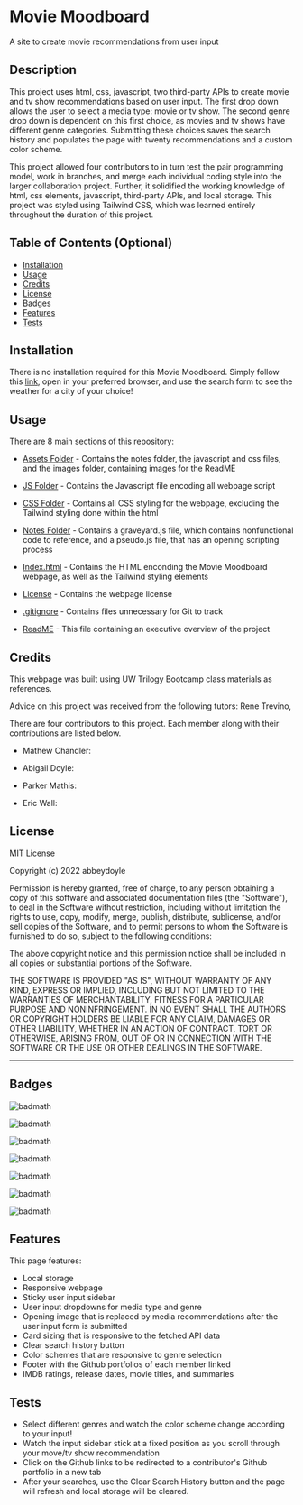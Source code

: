 # Movie Moodboard
A site to create movie recommendations from user input

## Description

This project uses html, css, javascript, two third-party APIs to create movie and tv show recommendations based on user input. The first drop down allows the user to select a media type: movie or tv show. The second genre drop down is dependent on this first choice, as movies and tv shows have different genre categories. Submitting these choices saves the search history and populates the page with twenty recommendations and a custom color scheme. 

This project allowed four contributors to in turn test the pair programming model, work in branches, and merge each individual coding style into the larger collaboration project. Further, it solidified the working knowledge of html, css elements, javascript, third-party APIs, and local storage. This project was styled using Tailwind CSS, which was learned entirely throughout the duration of this project. 


<!-- TODO: write it -->

<!-- Provide a short description explaining the what, why, and how of your project. Use the following questions as a guide:

- What was your motivation?
- Why did you build this project? (Note: the answer is not "Because it was a homework assignment.")
- What problem does it solve?
- What did you learn? -->

## Table of Contents (Optional)

<!-- If your README is long, add a table of contents to make it easy for users to find what they need. -->

- [Installation](#installation)
- [Usage](#usage)
- [Credits](#credits)
- [License](#license)
- [Badges](#badges)
- [Features](#features)
- [Tests](#tests)


## Installation

<!-- FIXME: lets deploy this site using the specific naming convention in github so the link itself doesn't include my repo. We'll potentially be linking this in our portfolio so it shouldn't be specific to any one of us -->

There is no installation required for this Movie Moodboard. Simply follow this [link](https://abbeydoyle.github.io/movie-moodboard/), open in your preferred browser, and use the search form to see the weather for a city of your choice!

<!-- What are the steps required to install your project? Provide a step-by-step description of how to get the development environment running. -->


## Usage

There are 8 main sections of this repository:

- [Assets Folder](https://github.com/abbeydoyle/movie-moodboard/tree/development/assets) - Contains the notes folder, the javascript and css files, and the images folder, containing images for the ReadME

- [JS Folder](https://github.com/abbeydoyle/movie-moodboard/tree/development/assets/js) - Contains the Javascript file encoding all webpage script

- [CSS Folder](https://github.com/abbeydoyle/movie-moodboard/tree/development/assets/css) - Contains all CSS styling for the webpage, excluding the Tailwind styling done within the html

- [Notes Folder](https://github.com/abbeydoyle/movie-moodboard/tree/development/assets/notes) - Contains a graveyard.js file, which contains nonfunctional code to reference, and a pseudo.js file, that has an opening scripting process

- [Index.html](https://github.com/abbeydoyle/movie-moodboard/blob/development/index.html) - Contains the HTML enconding the Movie Moodboard webpage, as well as the Tailwind styling elements

- [License](https://github.com/abbeydoyle/movie-moodboard/blob/development/LICENSE) - Contains the webpage license

- [.gitignore](https://github.com/abbeydoyle/movie-moodboard/blob/development/.gitignore) - Contains files unnecessary for Git to track

- [ReadME](https://github.com/abbeydoyle/movie-moodboard/blob/development/README.md) - This file containing an executive overview of the project



<!-- TODO: include deployed page screenshots -->

<!-- FIXME: we will have to change "development" to "main" when we merge back to main -->




<!-- Provide instructions and examples for use. Include screenshots as needed.

To add a screenshot, create an `assets/images` folder in your repository and upload your screenshot to it. Then, using the relative filepath, add it to your README using the following syntax:

    ```md
    ![alt text](assets/images/screenshot.png)
    ``` -->

## Credits

This webpage was built using UW Trilogy Bootcamp class materials as references.

Advice on this project was received from the following tutors: Rene Trevino, 
<!-- FIXME: mat add your tutor -->

<!-- TODO: add contributions -->
There are four contributors to this project. Each member along with their contributions are listed below.

- Mathew Chandler:

- Abigail Doyle:

- Parker Mathis:

- Eric Wall:


## License

MIT License

Copyright (c) 2022 abbeydoyle

Permission is hereby granted, free of charge, to any person obtaining a copy of this software and associated documentation files (the "Software"), to deal in the Software without restriction, including without limitation the rights to use, copy, modify, merge, publish, distribute, sublicense, and/or sell copies of the Software, and to permit persons to whom the Software is furnished to do so, subject to the following conditions:

The above copyright notice and this permission notice shall be included in all copies or substantial portions of the Software.

THE SOFTWARE IS PROVIDED "AS IS", WITHOUT WARRANTY OF ANY KIND, EXPRESS OR IMPLIED, INCLUDING BUT NOT LIMITED TO THE WARRANTIES OF MERCHANTABILITY, FITNESS FOR A PARTICULAR PURPOSE AND NONINFRINGEMENT. IN NO EVENT SHALL THE AUTHORS OR COPYRIGHT HOLDERS BE LIABLE FOR ANY CLAIM, DAMAGES OR OTHER LIABILITY, WHETHER IN AN ACTION OF CONTRACT, TORT OR OTHERWISE, ARISING FROM, OUT OF OR IN CONNECTION WITH THE SOFTWARE OR THE USE OR OTHER DEALINGS IN THE SOFTWARE.

<!-- The last section of a high-quality README file is the license. This lets other developers know what they can and cannot do with your project. If you need help choosing a license, refer to [https://choosealicense.com/](https://choosealicense.com/). -->

---

<!-- 🏆 The previous sections are the bare minimum, and your project will ultimately determine the content of this document. You might also want to consider adding the following sections. -->

## Badges

![badmath](https://img.shields.io/github/repo-size/abbeydoyle/movie-moodboard?color=pink&style=plastic)

![badmath](https://img.shields.io/github/issues-closed-raw/abbeydoyle/movie-moodboard?color=pink&style=plastic)

![badmath](https://img.shields.io/github/issues-raw/abbeydoyle/movie-moodboard?color=pink&style=plastic)

![badmath](https://img.shields.io/github/license/abbeydoyle/movie-moodboard?color=pink&style=plastic)

![badmath](https://img.shields.io/github/commits-since/abbeydoyle/movie-moodboard/7110f63/development?color=pink&style=plastic)

![badmath](https://img.shields.io/github/last-commit/abbeydoyle/movie-moodboard?color=pink&style=plastic)

![badmath](https://img.shields.io/maintenance/yes/2022?color=pink&style=plastic)


<!-- ![badmath](https://img.shields.io/github/languages/top/lernantino/badmath)

Badges aren't necessary, per se, but they demonstrate street cred. Badges let other developers know that you know what you're doing. Check out the badges hosted by [shields.io](https://shields.io/). You may not understand what they all represent now, but you will in time. -->

## Features

This page features:

- Local storage
- Responsive webpage
- Sticky user input sidebar
- User input dropdowns for media type and genre
- Opening image that is replaced by media recommendations after the user input form is submitted
- Card sizing that is responsive to the fetched API data
- Clear search history button
- Color schemes that are responsive to genre selection
- Footer with the Github portfolios of each member linked
- IMDB ratings, release dates, movie titles, and summaries


<!-- If your project has a lot of features, list them here. -->

<!-- ## How to Contribute

If you created an application or package and would like other developers to contribute it, you can include guidelines for how to do so. The [Contributor Covenant](https://www.contributor-covenant.org/) is an industry standard, but you can always write your own if you'd prefer. -->

## Tests

- Select different genres and watch the color scheme change according to your input!
- Watch the input sidebar stick at a fixed position as you scroll through your move/tv show recommendation
- Click on the Github links to be redirected to a contributor's Github portfolio in a new tab
- After your searches, use the Clear Search History button and the page will refresh and local storage will be cleared.



<!-- Go the extra mile and write tests for your application. Then provide examples on how to run them here. -->